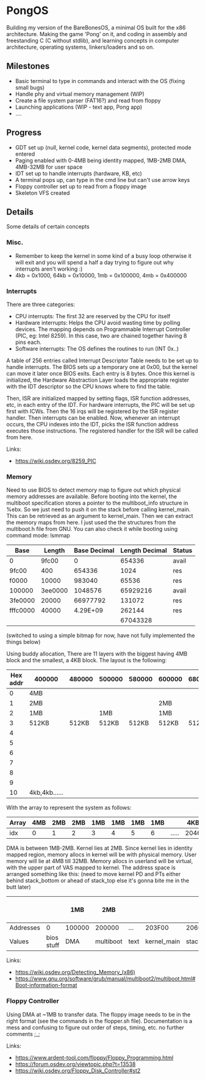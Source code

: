 # PongOS
Building my version of the BareBonesOS, a minimal OS built for the x86 architecture. Making the game 'Pong' on it, and coding in assembly and freestanding C (C without stdlib), and learning concepts in computer architecture, operating systems, linkers/loaders and so on.

## Milestones
- Basic terminal to type in commands and interact with the OS (fixing small bugs)
- Handle phy and virtual memory management (WIP)
- Create a file system parser (FAT16?) and read from floppy
- Launching applications (WIP - text app, Pong app)
- .... 

## Progress
- GDT set up (null, kernel code, kernel data segments), protected mode entered
- Paging enabled with 0-4MB being identity mapped, 1MB-2MB DMA, 4MB-32MB for user space
- IDT set up to handle interrupts (hardware, KB, etc)
- A terminal pops up, can type in the cmd line but can't use arrow keys
- Floppy controller set up to read from a floppy image
- Skeleton VFS created

## Details
Some details of certain concepts 

### Misc.
- Remember to keep the kernel in some kind of a busy loop otherwise it will exit and you will spend a half a day trying to figure out why interrupts aren't working :)
- 4kb = 0x1000, 64kb = 0x10000, 1mb = 0x100000, 4mb = 0x400000

### Interrupts
There are three categories:
- CPU interrupts: The first 32 are reserved by the CPU for itself
- Hardware interrupts: Helps the CPU avoid wasting time by polling devices. The mapping depends on Programmable Interrupt Controller (PIC, eg: Intel 8259). In this case, two are chained together having 8 pins each.
- Software interrupts: The OS defines the routines to run (INT 0x..)

A table of 256 entries called Interrupt Descriptor Table needs to be set up to handle interrupts. The BIOS sets up a temporary one at 0x00, but the kernel can move it later once BIOS exits. Each entry is 8 bytes. Once this kernel is initialized, the Hardware Abstraction Layer loads the appropriate register with the IDT descriptor so the CPU knows where to find the table.

Then, ISR are initialized mapped by setting flags, ISR function addresses, etc, in each entry of the IDT. For hardware interrupts, the PIC will be set up first with ICWs. Then the 16 irqs will be registered by the ISR register handler. Then interrupts can be enabled. Now, whenever an interrupt occurs, the CPU indexes into the IDT, picks the ISR function address executes those instructions. The registered handler for the ISR will be called from here. 

Links:
- https://wiki.osdev.org/8259_PIC

### Memory
Need to use BIOS to detect memory map to figure out which physical memory addresses are available. Before booting into the kernel, the multiboot specification stores a pointer to the multiboot_info structure in %ebx. So we just need to push it on the stack before calling kernel_main. This can be retrieved as an argument to kernel_main. Then we can extract the memory maps from here. I just used the the structures from the multiboot.h file from GNU. You can also check it while booting using command mode: lsmmap

| Base     | Length  | Base Decimal | Length Decimal | Status |
| -------- | ------- | ------------ | -------------- | ------ |
| 0        | 9fc00   | 0            | 654336         | avail  |
| 9fc00    | 400     | 654336       | 1024           | res    |
| f0000    | 10000   | 983040       | 65536          | res    |
| 100000   | 3ee0000 | 1048576      | 65929216       | avail  |
| 3fe0000  | 20000   | 66977792     | 131072         | res    |
| fffc0000 | 40000   | 4.29E+09     | 262144         | res    |
|          |         |              | 67043328       |        |

(switched to using a simple bitmap for now, have not fully implemented the things below)

Using buddy allocation, There are 11 layers with the biggest having 4MB block and the smallest, a 4KB block. The layout is the following:

| Hex addr | 400000      | 480000 | 500000 | 580000 | 600000 | 680000 | 700000 | 780000 |
| -------- | ----------- | ------ | ------ | ------ | ------ | ------ | ------ | ------ |
| 0        | 4MB         |        |        |        |        |        |        |        |
| 1        | 2MB         |        |        |        |   2MB  |        |        |        |
| 2        | 1MB         |        | 1MB    |        |   1MB  |        |    1MB |        |
| 3        | 512KB       | 512KB  | 512KB  | 512KB  | 512KB  | 512KB  | 512KB  | 512KB  |
| 4        |             |        |        |        |        |        |        |        |
| 5        |             |        |        |        |        |        |        |        |
| 6        |             |        |        |        |        |        |        |        |
| 7        |             |        |        |        |        |        |        |        |
| 8        |             |        |        |        |        |        |        |        |
| 9        |             |        |        |        |        |        |        |        |
| 10       | 4kb,4kb…... |        |        |        |        |        |        |

With the array to represent the system as follows:

| Array | 4MB | 2MB | 2MB | 1MB | 1MB | 1MB | 1MB |     | 4KB  |
| ----- | --- | --- | --- | --- | --- | --- | --- | --- | ---- |
| idx   | 0   | 1   | 2   | 3   | 4   | 5   | 6   | ….. | 2046 |

DMA is between 1MB-2MB. Kernel lies at 2MB. Since kernel lies in identity mapped region, memory allocs in kernel will be with physical memory. User memory will lie at 4MB till 32MB. Memory allocs in userland will be virtual, with the upper part of VAS mapped to kernel.
The address space is arranged something like this: (need to move kernel PD and PTs either behind stack_bottom or ahead of stack_top else it's gonna bite me in the butt later)

|           |            | 1MB    | 2MB       |      |             |              | Kernel PD | 1024 entries | PT1 1024 entries | PT2 1024 entries |             |             |                | First user frame |    | 8MB    |
| --------- | ---------- | ------ | --------- | ---- | ----------- | ------------ | --------- | ------------ | ---------------- | ---------------- | ----------- | ----------- | -------------- | ---------------- | -- | ------ |
| Addresses | 0          | 100000 | 200000    | …    | 203F00      | 206000       | 20B000    | 20B004       | 20C000           | 20D000           | 215FDC      | 215FE0      | 216000         | 400000           | …. | 800000 |
| Values    | bios stuff | DMA    | multiboot | text | kernel_main | stack_bottom | 20C027    | 20D027       | 3                | 400003           | kstack_var1 | kstack_var2 | stack_top_init | 0x41             |    |        |

Links:
- https://wiki.osdev.org/Detecting_Memory_(x86)
- https://www.gnu.org/software/grub/manual/multiboot2/multiboot.html#Boot-information-format

### Floppy Controller
Using DMA at ~1MB to transfer data. The floppy image needs to be in the right format (see the commands in the flopper.sh file). Documentation is a mess and confusing to figure out order of steps, timing, etc.
no  further comments ;_;

Links:
- https://www.ardent-tool.com/floppy/Floppy_Programming.html
- https://forum.osdev.org/viewtopic.php?t=13538
- https://wiki.osdev.org/Floppy_Disk_Controller#st2